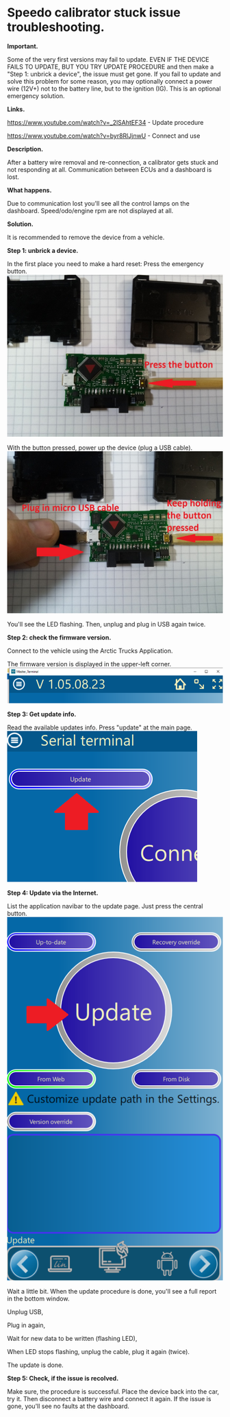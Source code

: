 # Speedo calibrator stuck issue troubleshooting.


**Important.**

Some of the very first versions may fail to update.
EVEN IF THE DEVICE FAILS TO UPDATE, BUT YOU TRY UPDATE PROCEDURE and then make a "Step 1: unbrick a device", the issue must get gone.
If you fail to update and solve this problem for some reason, you may optionally connect a power wire (12V+) not to the battery line, but to the ignition (IG). This is an optional emergency solution.


**Links.**

https://www.youtube.com/watch?v=_2lSAhtEF34   - Update procedure

https://www.youtube.com/watch?v=byr8RlJjnwU   - Connect and use





**Description.**

After a battery wire removal and re-connection, a calibrator gets stuck and not responding at all.
Communication between ECUs and a dashboard is lost.


**What happens.**

Due to communication lost you'll see all the control lamps on the dashboard.
Speed/odo/engine rpm are not displayed at all.


**Solution.**

It is recommended to remove the device from a vehicle.

**Step 1: unbrick a device.**

In the first place you need to make a hard reset:
Press the emergency button.
![Work_explanation](IMG_20231129_140925.jpg)

With the button pressed, power up the device (plug a USB cable).
![Work_explanation](IMG_20231129_140948.jpg)

You'll see the LED flashing.
Then, unplug and plug in USB again twice.

**Step 2: check the firmware version.**

Connect to the vehicle using the Arctic Trucks Application.

The firmware version is displayed in the upper-left corner.
![Work_explanation](vers.png)


**Step 3: Get update info.**

Read the available updates info. Press "update" at the main page.
![Work_explanation](vers2.png)

**Step 4: Update via the Internet.**

List the application navibar to the update page.
Just press the central button.
![Work_explanation](vers3.png)

Wait a little bit. When the update procedure is done, you'll see a full report in the bottom window.

Unplug USB,

Plug in again,

Wait for new data to be written (flashing LED),

When LED stops flashing, unplug the cable, plug it again (twice).

The update is done.



**Step 5: Check, if the issue is recolved.**

Make sure, the procedure is successful.
Place the device back into the car, try it.
Then disconnect a battery wire and connect it again.
If the issue is gone, you'll see no faults at the dashboard.



